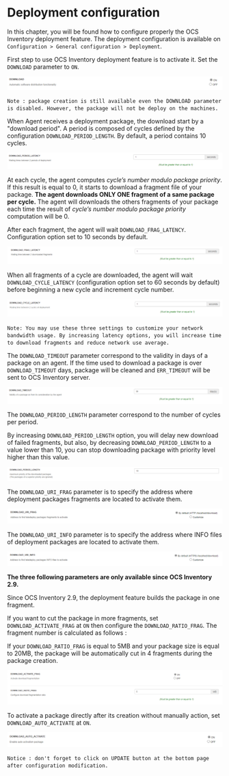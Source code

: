 # Deployment configuration

In this chapter, you will be found how to configure properly the OCS Inventory deployment feature. The deployment configuration is available on `Configuration > General configuration > Deployment`.

First step to use OCS Inventory deployment feature is to activate it. Set the `DOWNLOAD` parameter to `ON`.

![teledeploy_operating_systems](../../img/server/deployment/teledeploy_configuration_enable.png)

`Note : package creation is still available even the DOWNLOAD parameter is disabled. However, the package will not be deploy on the machines.`

When Agent receives a deployment package, the download start by a "download period". A period is composed of cycles defined by the configuration `DOWNLOAD_PERIOD_LENGTH`. By default, a period contains 10 cycles.

![teledeploy_operating_systems](../../img/server/deployment/teledeploy_configuration_period_latency.png)

At each cycle, the agent computes *cycle’s number modulo package priority*. If this result is equal to 0, it starts to download a fragment file of your package. **The agent downloads ONLY ONE fragment of a same package per cycle.** The agent will downloads the others fragments of your package each time the result of *cycle’s number modulo package priority* computation will be 0.

After each fragment, the agent will wait `DOWNLOAD_FRAG_LATENCY`. Configuration option set to 10
seconds by default.

![teledeploy_operating_systems](../../img/server/deployment/teledeploy_configuration_frag_latency.png)

When all fragments of a cycle are downloaded, the agent will wait `DOWNLOAD_CYCLE_LATENCY` (configuration option set to 60 seconds by default) before beginning a new cycle and increment cycle number.

![teledeploy_operating_systems](../../img/server/deployment/teledeploy_configuration_cycle_latency.png)

`Note: You may use these three settings to customize your network bandwidth usage. By increasing latency options, you will increase time to download fragments and reduce network use average.`

The `DOWNLOAD_TIMEOUT` parameter correspond to the validity in days of a package on an agent. If the time used to download a package is over `DOWNLOAD_TIMEOUT` days, package will be cleaned and `ERR_TIMEOUT` will be sent to OCS Inventory server.

![teledeploy_operating_systems](../../img/server/deployment/teledeploy_configuration_timeout.png)

The `DOWNLOAD_PERIOD_LENGTH` parameter correspond to the number of cycles per period.

By increasing `DOWNLOAD_PERIOD_LENGTH` option, you will delay new download of failed fragments, but also, by decreasing `DOWNLOAD_PERIOD_LENGTH` to a value lower than 10, you can stop downloading package with priority level higher than this value.

![teledeploy_operating_systems](../../img/server/deployment/teledeploy_configuration_period_length.png)

The `DOWNLOAD_URI_FRAG` parameter is to specify the address where deployment packages fragments are located to activate them.

![teledeploy_operating_systems](../../img/server/deployment/teledeploy_configuration_uri_frag.png)

The `DOWNLOAD_URI_INFO` parameter is to specify the address where INFO files of deployment packages are located to activate them.

![teledeploy_operating_systems](../../img/server/deployment/teledeploy_configuration_uri_info.png)

**The three following parameters are only available since OCS Inventory 2.9.** 

Since OCS Inventory 2.9, the deployment feature builds the package in one fragment.

If you want to cut the package in more fragments, set `DOWNLOAD_ACTIVATE_FRAG` at `ON` then configure the `DOWNLOAD_RATIO_FRAG`. The fragment number is calculated as follows : 

If your `DOWNLOAD_RATIO_FRAG` is equal to 5MB and your package size is equal to 20MB, the package will be automatically cut in 4 fragments during the package creation.

![teledeploy_operating_systems](../../img/server/deployment/teledeploy_configuration_fragmentation.png)

To activate a package directly after its creation without manually action, set `DOWNLOAD_AUTO_ACTIVATE` at `ON`.

![teledeploy_operating_systems](../../img/server/deployment/teledeploy_configuration_activate.png)

`Notice : don't forget to click on UPDATE button at the bottom page after configuration modification.`